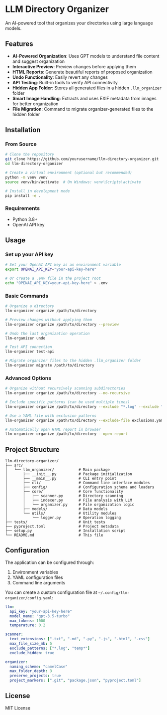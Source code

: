 # LLM Directory Organizer

An AI-powered tool that organizes your directories using large language models.

## Features

- **AI-Powered Organization**: Uses GPT models to understand file content and suggest organization
- **Interactive Preview**: Preview changes before applying them
- **HTML Reports**: Generate beautiful reports of proposed organization
- **Undo Functionality**: Easily revert any changes
- **API Testing**: Built-in tools to verify API connectivity
- **Hidden App Folder**: Stores all generated files in a hidden `.llm_organizer` folder
- **Smart Image Handling**: Extracts and uses EXIF metadata from images for better organization
- **File Migration**: Command to migrate organizer-generated files to the hidden folder

## Installation

### From Source

```bash
# Clone the repository
git clone https://github.com/yourusername/llm-directory-organizer.git
cd llm-directory-organizer

# Create a virtual environment (optional but recommended)
python -m venv venv
source venv/bin/activate  # On Windows: venv\Scripts\activate

# Install in development mode
pip install -e .
```

### Requirements

- Python 3.8+
- OpenAI API key

## Usage

### Set up your API key

```bash
# Set your OpenAI API key as an environment variable
export OPENAI_API_KEY="your-api-key-here"

# Or create a .env file in the project root
echo "OPENAI_API_KEY=your-api-key-here" > .env
```

### Basic Commands

```bash
# Organize a directory
llm-organizer organize /path/to/directory

# Preview changes without applying them
llm-organizer organize /path/to/directory --preview

# Undo the last organization operation
llm-organizer undo

# Test API connection
llm-organizer test-api

# Migrate organizer files to the hidden .llm_organizer folder
llm-organizer migrate /path/to/directory
```

### Advanced Options

```bash
# Organize without recursively scanning subdirectories
llm-organizer organize /path/to/directory --no-recursive

# Exclude specific patterns (can be used multiple times)
llm-organizer organize /path/to/directory --exclude "*.log" --exclude "temp*"

# Use a YAML file with exclusion patterns
llm-organizer organize /path/to/directory --exclude-file exclusions.yaml

# Automatically open HTML report in browser
llm-organizer organize /path/to/directory --open-report
```

## Project Structure

```
llm-directory-organizer/
├── src/
│   └── llm_organizer/           # Main package
│       ├── __init__.py          # Package initialization
│       ├── __main__.py          # CLI entry point
│       ├── cli/                 # Command line interface modules
│       ├── config/              # Configuration schema and loaders
│       ├── core/                # Core functionality
│       │   ├── scanner.py       # Directory scanning
│       │   ├── indexer.py       # File analysis with LLM
│       │   └── organizer.py     # File organization logic
│       ├── models/              # Data models
│       └── utils/               # Utility modules
│           └── logger.py        # Operation logging
├── tests/                       # Unit tests
├── pyproject.toml               # Project metadata
├── setup.py                     # Installation script
└── README.md                    # This file
```

## Configuration

The application can be configured through:

1. Environment variables
2. YAML configuration files
3. Command line arguments

You can create a custom configuration file at `~/.config/llm-organizer/config.yaml`:

```yaml
llm:
  api_key: "your-api-key-here"
  model_name: "gpt-3.5-turbo"
  max_tokens: 1000
  temperature: 0.2

scanner:
  text_extensions: [".txt", ".md", ".py", ".js", ".html", ".css"]
  max_file_size_mb: 5
  exclude_patterns: ["*.log", "temp*"]
  exclude_hidden: true

organizer:
  naming_scheme: "camelCase"
  max_folder_depth: 3
  preserve_projects: true
  project_markers: [".git", "package.json", "pyproject.toml"]
```

## License

MIT License
